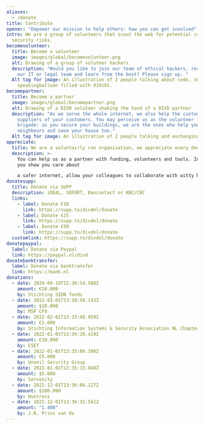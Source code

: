 ```yaml
---
aliases:
  - /donate
title: Contribute
opener: "Empower our mission to help others: how you can get involved"
intro: We are a group of volunteers that scout the web for potential cyber
  security risks.
becomevolunteer:
  title: Become a volunteer
  image: images/global/becomevolunteer.png
  alt: Drawing of a group of voluteer hackers
  description: "Would you like to join our team of ethical hackers, researchers,
    our IT or legal team and learn from the best? Please sign up. "
  Alt tag for image: An illustration of 2 people talking about code, shown by a
    speakingballoon filled with 010101.
becomepartner:
  title: Become a partner
  image: images/global/becomepartner.png
  alt: Drawing of a DIVD voluteer shaking the hand of a DIVD partner
  description: "As we serve the whole internet, we also help the customers and
    suppliers of your customers. You may perceive us as the volunteer fire
    brigade: as you secure your buildings, we are the ones who help your
    neighbours and save your house too."
  Alt tag for image: An illustration of 2 people talking and exchanging information
appreciate:
  title: We are a voluntairly run organisation, we appreciate every donation.
  description: >-
    You can help us as a partner with funding, volunteers and tools. In return,
    you show you care about

    a safer internet, allow your colleagues to collaborate with witty hackers on fun projects and learn from the best.
donatesupp:
  title: Donate via SUPP
  description: iDEAL, SOFORT, Bancontact or KBC/CBC
  links:
    - label: Donate €10
      link: https://supp.to/divdnl/donate
    - label: Donate €25
      link: https://supp.to/divdnl/donate
    - label: Donate €50
      link: https://supp.to/divdnl/donate
  customlink: https://supp.to/divdnl/donate
donatepaypal:
  label: Donate via Paypal
  link: https://paypal.nl/divd
donatebanktransfer:
  label: Donate via banktransfer
  link: https://bank.nl
donations:
  - date: 2024-04-19T12:36:54.588Z
    amount: €10.000
    by: Stichting SIDN fonds
  - date: 2022-03-01T13:30:50.143Z
    amount: $10.000
    by: MSP CFO
  - date: 2022-02-01T13:33:48.959Z
    amount: €1.000
    by: Stichting Information Systems & Security Association NL Chapter
  - date: 2022-01-01T13:34:20.420Z
    amount: €10.000
    by: ESET
  - date: 2022-01-01T13:35:06.398Z
    amount: €5.000
    by: Unveil Security Group
  - date: 2022-01-01T13:35:33.049Z
    amount: $5.000
    by: Servosity
  - date: 2021-12-01T13:36:06.127Z
    amount: $100.000
    by: Huntress
  - date: 2021-12-01T13:36:32.561Z
    amount: "1.400"
    by: J.R. Prins van Os
---
```

